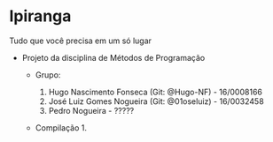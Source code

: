 # Ipiranga
Tudo que você precisa em um só lugar

- Projeto da disciplina de Métodos de Programação
    - Grupo:
        
        1. Hugo Nascimento Fonseca (Git: @Hugo-NF) - 16/0008166
        2. José Luiz Gomes Nogueira (Git: @01oseluiz) - 16/0032458
        3. Pedro Nogueira - ?????
        
    - Compilação
        1.   